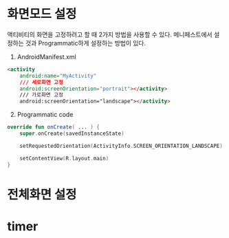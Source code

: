 # 화면모드 설정
액티비티의 화면을 고정하려고 할 때 2가지 방법을 사용할 수 있다. 메니페스트에서 설정하는 것과 Programmatic하게 설정하는 방법이 있다.

1. AndroidManifest.xml
```html
<activity
    android:name="MyActivity"
    /// 세로화면 고정
    android:screenOrientation="portrait"></activity>
    /// 가로화면 고정
    android:screenOrientation="landscape"></activity>
```

2. Programmatic code
```kotlin
override fun onCreate( ... ) {
    super.onCreate(savedInstanceState)

    setRequestedOrientation(ActivityInfo.SCREEN_ORIENTATION_LANDSCAPE)

    setContentView(R.layout.main)
}
```

# 전체화면 설정

# timer